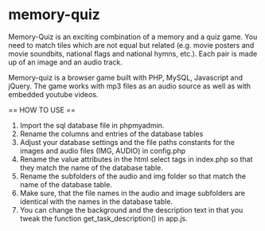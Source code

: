 # memory-quiz
Memory-Quiz is an exciting combination of a memory and a quiz game. You need to match tiles which are not equal but related (e.g. movie posters and movie soundbits, national flags and national hymns, etc.). Each pair is made up of an image and an audio track.

Memory-quiz is a browser game built with PHP, MySQL, Javascript and jQuery. The game works with mp3 files as an audio source as well as with embedded youtube videos.

== HOW TO USE ==

1. Import the sql database file in phpmyadmin.
2. Rename the columns and entries of the database tables
3. Adjust your database settings and the file paths constants  for the images and audio files (IMG, AUDIO) in config.php
4. Rename the value attributes in the html select tags in index.php so that they match the name of the database table.
5. Rename the subfolders of the audio and img folder so that match the name of the database table.
6. Make sure, that the file names in the audio and image subfolders are identical with the names in the database table.
7. You can change the background and the description text in that you tweak the function get_task_description() in app.js.
